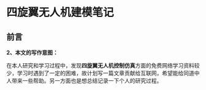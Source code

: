 

# 四旋翼无人机建模笔记

## 前言

**2、本文的写作意图：**

在本人研究和学习过程中，发现**四旋翼无人机控制仿真**方面的免费网络学习资料较少，学习时遇到了一定的困难，故计划写一篇文章贡献给互联网，希望能给同道中人带来一些帮助。另一方面也是想总结记录一下个人的研究过程。
<!--stackedit_data:
eyJoaXN0b3J5IjpbLTE1MTM4NTQyNTAsMjEyNDY3MzY0NiwxOD
cyMjQyMTA5XX0=
-->